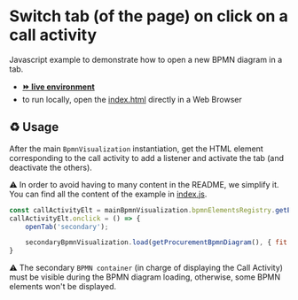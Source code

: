 # Switch tab (of the page) on click on a call activity

Javascript example to demonstrate how to open a new BPMN diagram in a tab.
- [__⏩ live environment__](https://cdn.statically.io/gh/process-analytics/bpmn-visualization-examples/master/examples/custom-behavior/call-activity-with-tabs-on-click/index.html)
- to run locally, open the [index.html](index.html) directly in a Web Browser

## ♻️ Usage

After the main `BpmnVisualization` instantiation, get the HTML element corresponding to the call activity to add a listener and activate the tab (and deactivate the others).

⚠️  In order to avoid having to many content in the README, we simplify it. You can find all the content of the example in [index.js](index.js).
```javascript
const callActivityElt = mainBpmnVisualization.bpmnElementsRegistry.getElementsByIds(['call_activity'])[0].htmlElement;
callActivityElt.onclick = () => {
    openTab('secondary');

    secondaryBpmnVisualization.load(getProcurementBpmnDiagram(), { fit: {type: 'Center'} });
}
```

⚠️ The secondary `BPMN container` (in charge of displaying the Call Activity) must be visible during the BPMN diagram loading, otherwise, some BPMN elements won't be displayed.
